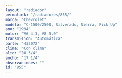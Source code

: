 ```yaml
---
layout: "radiador"
permalink: "/radiadores/855/"
marca: "Chevrolet"
modelo: "C-1500/2500, Silverado, Sierra, Pick Up"
ano: "1994"
motor: "V6 4.3, V8 5.0"
transmision: "Automática"
parte: "432072"
clima: "Con clima"
alto: "20 3/4"
ancho: "17 1/4"
observaciones: ""
id: "855"
---
```


